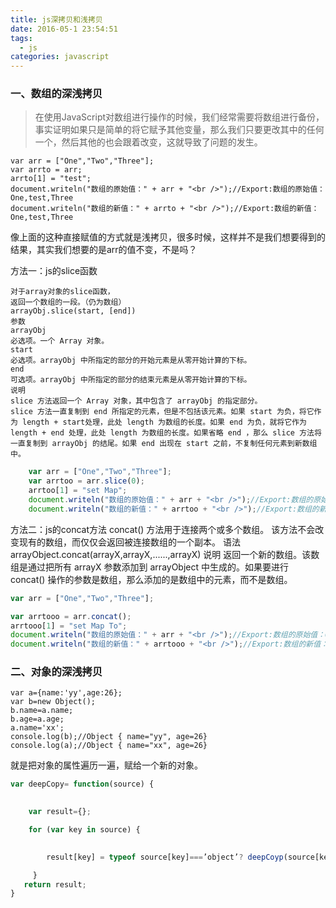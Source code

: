 ```yaml
---
title: js深拷贝和浅拷贝
date: 2016-05-1 23:54:51
tags: 
  - js 
categories: javascript
---
```



### 一、数组的深浅拷贝

>在使用JavaScript对数组进行操作的时候，我们经常需要将数组进行备份，事实证明如果只是简单的将它赋予其他变量，那么我们只要更改其中的任何一个，然后其他的也会跟着改变，这就导致了问题的发生。

    var arr = ["One","Two","Three"];
    var arrto = arr;
    arrto[1] = "test";
    document.writeln("数组的原始值：" + arr + "<br />");//Export:数组的原始值：One,test,Three
    document.writeln("数组的新值：" + arrto + "<br />");//Export:数组的新值：One,test,Three

像上面的这种直接赋值的方式就是浅拷贝，很多时候，这样并不是我们想要得到的结果，其实我们想要的是arr的值不变，不是吗？ 

方法一：js的slice函数 
    
    对于array对象的slice函数，
    返回一个数组的一段。（仍为数组）
    arrayObj.slice(start, [end])
    参数
    arrayObj
    必选项。一个 Array 对象。
    start
    必选项。arrayObj 中所指定的部分的开始元素是从零开始计算的下标。
    end
    可选项。arrayObj 中所指定的部分的结束元素是从零开始计算的下标。
    说明
    slice 方法返回一个 Array 对象，其中包含了 arrayObj 的指定部分。
    slice 方法一直复制到 end 所指定的元素，但是不包括该元素。如果 start 为负，将它作为 length + start处理，此处 length 为数组的长度。如果 end 为负，就将它作为 length + end 处理，此处 length 为数组的长度。如果省略 end ，那么 slice 方法将一直复制到 arrayObj 的结尾。如果 end 出现在 start 之前，不复制任何元素到新数组中。
```js
    var arr = ["One","Two","Three"];
    var arrtoo = arr.slice(0);
    arrtoo[1] = "set Map";
    document.writeln("数组的原始值：" + arr + "<br />");//Export:数组的原始值：One,Two,Three
    document.writeln("数组的新值：" + arrtoo + "<br />");//Export:数组的新值：One,set Map,Three
```

方法二：js的concat方法 
    concat() 方法用于连接两个或多个数组。
    该方法不会改变现有的数组，而仅仅会返回被连接数组的一个副本。
    语法
    arrayObject.concat(arrayX,arrayX,......,arrayX)
    说明
    返回一个新的数组。该数组是通过把所有 arrayX 参数添加到 arrayObject 中生成的。如果要进行 concat() 操作的参数是数组，那么添加的是数组中的元素，而不是数组。
```js
var arr = ["One","Two","Three"];

var arrtooo = arr.concat();
arrtooo[1] = "set Map To";
document.writeln("数组的原始值：" + arr + "<br />");//Export:数组的原始值：One,Two,Three
document.writeln("数组的新值：" + arrtooo + "<br />");//Export:数组的新值：One,set Map To,Three
```

### 二、对象的深浅拷贝

    var a={name:'yy',age:26};
    var b=new Object();
    b.name=a.name;
    b.age=a.age;
    a.name='xx';
    console.log(b);//Object { name="yy", age=26}
    console.log(a);//Object { name="xx", age=26}
就是把对象的属性遍历一遍，赋给一个新的对象。
```js
var deepCopy= function(source) { 

  
    var result={};

    for (var key in source) {
  

        result[key] = typeof source[key]===’object’? deepCoyp(source[key]): source[key];

     } 
   return result; 
}
```
